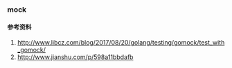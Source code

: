 ### mock

#### 参考资料
1. http://www.libcz.com/blog/2017/08/20/golang/testing/gomock/test_with_gomock/
2. http://www.jianshu.com/p/598a11bbdafb